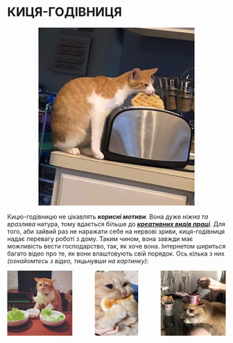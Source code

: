 # **КИЦЯ-ГОДІВНИЦЯ**
<p align="center">
  <img width="360" height="410" src="кг5.jpg">
</p>

Кицю-годівницю не цікавлять _**корисні мотиви**_. Вона дуже _ніжна та вразлива_ натура, тому вдається більше до _**[креативних видів праці](https://uk.wikipedia.org/wiki/%D0%9A%D1%80%D0%B5%D0%B0%D1%82%D0%B8%D0%B2%D0%BD%D1%96_%D1%96%D0%BD%D0%B4%D1%83%D1%81%D1%82%D1%80%D1%96%D1%97)**_. Для того, аби зайвий раз не наражати себе на нервові зриви, киця-годівниця надає перевагу роботі з дому. Таким чином, вона завжди має можливість вести господарство, так, як хоче вона. Інтернетом шириться багато відео про те, як вони влаштовують свій порядок. Ось кілька з них _(ознайомтесь з відео, тицьнувши на картинку)_:

<a href="https://www.youtube.com/watch?v=i_4zSkdYQLE">
  <img align="left" width="150" height="150" src="кг2.jpg">

<p align="center">
<a href="https://www.youtube.com/watch?v=U2tMRQwDlQU">
  <img src="кг6.jpg" alt="руда киця" width="100" height="150">

<a href="https://www.youtube.com/watch?v=i-AXImNxCAE">
  <img align="right" width="150" height="150" src="кг7.jpg">


